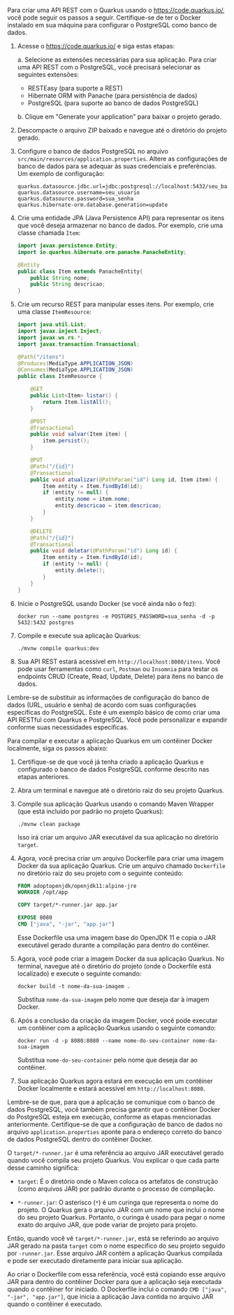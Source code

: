 Para criar uma API REST com o Quarkus usando o https://code.quarkus.io/, você pode seguir os passos a seguir. Certifique-se de ter o Docker instalado em sua máquina para configurar o PostgreSQL como banco de dados.

1. Acesse o https://code.quarkus.io/ e siga estas etapas:

   a. Selecione as extensões necessárias para sua aplicação. Para criar uma API REST com o PostgreSQL, você precisará selecionar as seguintes extensões:
   
      - RESTEasy (para suporte a REST)
      - Hibernate ORM with Panache (para persistência de dados)
      - PostgreSQL (para suporte ao banco de dados PostgreSQL)

   b. Clique em "Generate your application" para baixar o projeto gerado.

2. Descompacte o arquivo ZIP baixado e navegue até o diretório do projeto gerado.

3. Configure o banco de dados PostgreSQL no arquivo `src/main/resources/application.properties`. Altere as configurações de banco de dados para se adequar às suas credenciais e preferências. Um exemplo de configuração:

   ```
   quarkus.datasource.jdbc.url=jdbc:postgresql://localhost:5432/seu_banco_de_dados
   quarkus.datasource.username=seu_usuario
   quarkus.datasource.password=sua_senha
   quarkus.hibernate-orm.database.generation=update
   ```

4. Crie uma entidade JPA (Java Persistence API) para representar os itens que você deseja armazenar no banco de dados. Por exemplo, crie uma classe chamada `Item`:

   ```java
   import javax.persistence.Entity;
   import io.quarkus.hibernate.orm.panache.PanacheEntity;

   @Entity
   public class Item extends PanacheEntity{
       public String nome;
       public String descricao;
   }
   ```

5. Crie um recurso REST para manipular esses itens. Por exemplo, crie uma classe `ItemResource`:

   ```java
   import java.util.List;
   import javax.inject.Inject;
   import javax.ws.rs.*;
   import javax.transaction.Transactional;

   @Path("/itens")
   @Produces(MediaType.APPLICATION_JSON)
   @Consumes(MediaType.APPLICATION_JSON)
   public class ItemResource {

       @GET
       public List<Item> listar() {
           return Item.listAll();
       }

       @POST
       @Transactional
       public void salvar(Item item) {
           item.persist();
       }

       @PUT
       @Path("/{id}")
       @Transactional
       public void atualizar(@PathParam("id") Long id, Item item) {
           Item entity = Item.findById(id);
           if (entity != null) {
               entity.nome = item.nome;
               entity.descricao = item.descricao;
           }
       }

       @DELETE
       @Path("/{id}")
       @Transactional
       public void deletar(@PathParam("id") Long id) {
           Item entity = Item.findById(id);
           if (entity != null) {
               entity.delete();
           }
       }
   }
   ```

6. Inicie o PostgreSQL usando Docker (se você ainda não o fez):

   ```
   docker run --name postgres -e POSTGRES_PASSWORD=sua_senha -d -p 5432:5432 postgres
   ```

7. Compile e execute sua aplicação Quarkus:

   ```
   ./mvnw compile quarkus:dev
   ```

8. Sua API REST estará acessível em `http://localhost:8080/itens`. Você pode usar ferramentas como `curl`, `Postman` ou `Insomnia` para testar os endpoints CRUD (Create, Read, Update, Delete) para itens no banco de dados.

Lembre-se de substituir as informações de configuração do banco de dados (URL, usuário e senha) de acordo com suas configurações específicas do PostgreSQL. Este é um exemplo básico de como criar uma API RESTful com Quarkus e PostgreSQL. Você pode personalizar e expandir conforme suas necessidades específicas.

Para compilar e executar a aplicação Quarkus em um contêiner Docker localmente, siga os passos abaixo:

1. Certifique-se de que você já tenha criado a aplicação Quarkus e configurado o banco de dados PostgreSQL conforme descrito nas etapas anteriores.

2. Abra um terminal e navegue até o diretório raiz do seu projeto Quarkus.

3. Compile sua aplicação Quarkus usando o comando Maven Wrapper (que está incluído por padrão no projeto Quarkus):

   ```
   ./mvnw clean package
   ```

   Isso irá criar um arquivo JAR executável da sua aplicação no diretório `target`.

4. Agora, você precisa criar um arquivo Dockerfile para criar uma imagem Docker da sua aplicação Quarkus. Crie um arquivo chamado `Dockerfile` no diretório raiz do seu projeto com o seguinte conteúdo:

   ```Dockerfile
   FROM adoptopenjdk/openjdk11:alpine-jre
   WORKDIR /opt/app

   COPY target/*-runner.jar app.jar

   EXPOSE 8080
   CMD ["java", "-jar", "app.jar"]
   ```

   Esse Dockerfile usa uma imagem base do OpenJDK 11 e copia o JAR executável gerado durante a compilação para dentro do contêiner.

5. Agora, você pode criar a imagem Docker da sua aplicação Quarkus. No terminal, navegue até o diretório do projeto (onde o Dockerfile está localizado) e execute o seguinte comando:

   ```
   docker build -t nome-da-sua-imagem .
   ```

   Substitua `nome-da-sua-imagem` pelo nome que deseja dar à imagem Docker.

6. Após a conclusão da criação da imagem Docker, você pode executar um contêiner com a aplicação Quarkus usando o seguinte comando:

   ```
   docker run -d -p 8080:8080 --name nome-do-seu-container nome-da-sua-imagem
   ```

   Substitua `nome-do-seu-container` pelo nome que deseja dar ao contêiner.

7. Sua aplicação Quarkus agora estará em execução em um contêiner Docker localmente e estará acessível em `http://localhost:8080`.

Lembre-se de que, para que a aplicação se comunique com o banco de dados PostgreSQL, você também precisa garantir que o contêiner Docker do PostgreSQL esteja em execução, conforme as etapas mencionadas anteriormente. Certifique-se de que a configuração de banco de dados no arquivo `application.properties` aponte para o endereço correto do banco de dados PostgreSQL dentro do contêiner Docker.

O `target/*-runner.jar` é uma referência ao arquivo JAR executável gerado quando você compila seu projeto Quarkus. Vou explicar o que cada parte desse caminho significa:

- `target`: É o diretório onde o Maven coloca os artefatos de construção (como arquivos JAR) por padrão durante o processo de compilação.

- `*-runner.jar`: O asterisco (`*`) é um curinga que representa o nome do projeto. O Quarkus gera o arquivo JAR com um nome que inclui o nome do seu projeto Quarkus. Portanto, o curinga é usado para pegar o nome exato do arquivo JAR, que pode variar de projeto para projeto.

Então, quando você vê `target/*-runner.jar`, está se referindo ao arquivo JAR gerado na pasta `target` com o nome específico do seu projeto seguido por `-runner.jar`. Esse arquivo JAR contém a aplicação Quarkus compilada e pode ser executado diretamente para iniciar sua aplicação.

Ao criar o Dockerfile com essa referência, você está copiando esse arquivo JAR para dentro do contêiner Docker para que a aplicação seja executada quando o contêiner for iniciado. O Dockerfile inclui o comando `CMD ["java", "-jar", "app.jar"]`, que inicia a aplicação Java contida no arquivo JAR quando o contêiner é executado.
